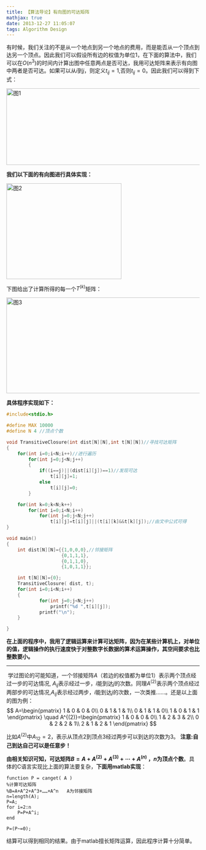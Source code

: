 ```yaml
---
title: 【算法导论】有向图的可达矩阵
mathjax: true
date: 2013-12-27 11:05:07
tags: Algorithm Design
---
```


​    有时候，我们关注的不是从一个地点到另一个地点的费用，而是能否从一个顶点到达另一个顶点。因此我们可以假设所有边的权值为单位1，在下面的算法中，我们可以在$O(n^3)$的时间内计算出图中任意两点是否可达，我用可达矩阵来表示有向图中两者是否可达。如果可以从$i$到$j$，则定义$t_{ij}=1$,否则$t_{ij}=0$。因此我们可以得到下式：

<img src="https://cdn.jsdelivr.net/gh/tengweitw/FigureBed@latest/20131227/20131227_fig001.jpg" width="600" height="200" title="图1" alt="图1" >



**我们以下面的有向图进行具体实现：**

<img src="https://cdn.jsdelivr.net/gh/tengweitw/FigureBed@latest/20131227/20131227_fig002.jpg" width="300" height="250" title="图2" alt="图2" >

下图给出了计算所得的每一个$T^{(k)}$矩阵：

<img src="https://cdn.jsdelivr.net/gh/tengweitw/FigureBed@latest/20131227/20131227_fig003.jpg" width="600" height="250" title="图3" alt="图3" >

**具体程序实现如下：**

```cpp
#include<stdio.h>

#define MAX 10000
#define N 4 //顶点个数

void TransitiveClosure(int dist[N][N],int t[N][N])//寻找可达矩阵
{
	for(int i=0;i<N;i++)//进行遍历
		for(int j=0;j<N;j++)
		{
			if((i==j)||(dist[i][j])==1)//发现可达
				t[i][j]=1;
			else
				t[i][j]=0;
		}

	for(int k=0;k<N;k++)
		for(int i=0;i<N;i++)
			for(int j=0;j<N;j++)
				t[i][j]=t[i][j]||(t[i][k]&&t[k][j]);//由文中公式可得
}

void main()
{
	int dist[N][N]={{1,0,0,0},//邻接矩阵
					{0,1,1,1},
					{0,1,1,0},
					{1,0,1,1}};

	int t[N][N]={0};
	TransitiveClosure( dist, t);
	for(int i=0;i<N;i++)
	{
			for(int j=0;j<N;j++)
				printf("%d ",t[i][j]);
			printf("\n");
	}

}
```


**在上面的程序中，我用了逻辑运算来计算可达矩阵，因为在某些计算机上，对单位的值，逻辑操作的执行速度快于对整数字长数据的算术运算操作，其空间要求也比整数要小。**



----------



​    学过图论的可能知道，一个邻接矩阵$A$（若边的权值都为单位$1$）表示两个顶点经过一步的可达情况, $A_{ij}$表示经过一步，$i$能到达$j$的次数。同理$A^{(2)}$表示两个顶点经过两部步的可达情况,$A_{ij}$表示经过两步，$i$能到达$j$的次数，一次类推……。还是以上面的图为例：
$$
A=\begin{pmatrix}
1 & 0 & 0 & 0\\
0 & 1 & 1 & 1\\
0 & 1 & 1 & 0\\
1 & 0 & 1 & 1
\end{pmatrix}
\quad
A^{(2)}=\begin{pmatrix}
1 & 0 & 0 & 0\\
1 & 2 & 3 & 2\\
0 & 2 & 2 & 1\\
2 & 1 & 2 & 1
\end{pmatrix}
$$


比如$A^{(2)}$中$A_{12}=2$，表示从顶点$2$到顶点$3$经过两步可以到达的次数为$3$。 **注意:自己到达自己可以是任意步！**

**由相关知识可知，可达矩阵$B=A+A^{(2)}+A^{(3)}+\cdots+A^{(n)}$ ，$n$为顶点个数**。具体的C​语言实现比上面的算法要复杂，**下面用matlab实现**：

```plain
function P = canget( A )
%计算可达矩阵
%B=A+A^2+A^3+……+A^n   A为邻接矩阵
n=length(A);
P=A;
for i=2:n
    P=P+A^i;
end

P=(P~=0);
```




结算可以得到相同的结果。由于matlab擅长矩阵运算，因此程序计算十分简单。









